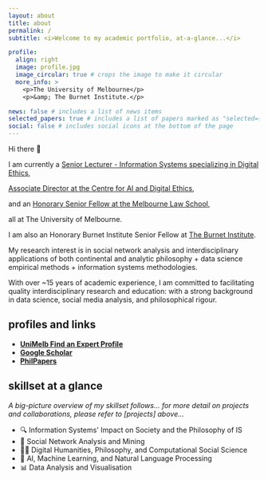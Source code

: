 ```yaml
---
layout: about
title: about
permalink: /
subtitle: <i>Welcome to my academic portfolio, at-a-glance...</i>

profile:
  align: right
  image: profile.jpg
  image_circular: true # crops the image to make it circular
  more_info: >
    <p>The University of Melbourne</p>
    <p>&amp; The Burnet Institute.</p>

news: false # includes a list of news items
selected_papers: true # includes a list of papers marked as "selected={true}"
social: false # includes social icons at the bottom of the page
---
```


Hi there 👋 

I am currently a [Senior Lecturer - Information Systems specializing in Digital Ethics](https://findanexpert.unimelb.edu.au/profile/862627-marc-cheong),

[Associate Director at the Centre for AI and Digital Ethics](https://www.unimelb.edu.au/caide/people),

and an [Honorary Senior Fellow at the Melbourne Law School](https://law.unimelb.edu.au/about/staff#honoraries),

all at The University of Melbourne.

I am also an Honorary Burnet Institute Senior Fellow at [The Burnet Institute](https://burnet.edu.au/).

My research interest is in social network analysis and interdisciplinary applications of both continental and analytic philosophy + data science empirical methods + information systems methodologies.
  
With over ~15 years of academic experience, I am committed to facilitating quality interdisciplinary research and education: with a strong background in data science, social media analysis, and philosophical rigour.




## profiles and links

* <b class="button"><i class="ai ai-archive"></i> [UniMelb Find an Expert Profile](https://findanexpert.unimelb.edu.au/profile/862627-marc-cheong)</b>
* <b class="button"><i class="ai ai-google-scholar"></i> [Google Scholar](https://scholar.google.com.au/citations?user=ZBgYuD8AAAAJ&hl=en)</b>
* <b class="button"><i class="ai ai-philpapers"></i> [PhilPapers](https://philpeople.org/profiles/marc-cheong)</b>


## skillset at a glance

*A big-picture overview of my skillset follows... for more detail on projects and collaborations, please refer to [projects] above...*
* 🔍 Information Systems' Impact on Society and the Philosophy of IS
* 👥 Social Network Analysis and Mining
* 👨‍🏫 Digital Humanities, Philosophy, and Computational Social Science
* 🤖 AI, Machine Learning, and Natural Language Processing
* 📊 Data Analysis and Visualisation
